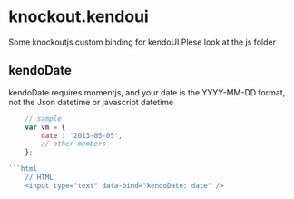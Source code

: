 knockout.kendoui
================

Some knockoutjs custom binding for kendoUI
Plese look at the js folder

## kendoDate

kendoDate requires momentjs, and your date is the YYYY-MM-DD format, not the Json datetime or javascript datetime
```javascript
    // sample
    var vm = {
        date : '2013-05-05',
        // other members
    };

```html
    // HTML
    <input type="text" data-bind="kendoDate: date" />



